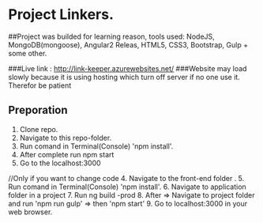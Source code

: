 # Project Linkers.

##Project was builded for learning reason, tools used: NodeJS, MongoDB(mongoose), Angular2 Releas, HTML5, CSS3, Bootstrap, Gulp + some other. 

###Live link : http://link-keeper.azurewebsites.net/
###Website may load slowly because it is using hosting which turn off server if no one use it. Therefor be patient 

## Preporation 
1. Clone repo.
2. Navigate to this repo-folder.
3. Run comand in Terminal(Console) 'npm install'.
4. After complete run npm start
5. Go to the localhost:3000

//Only if you want to change code
4. Navigate to the front-end folder .
5. Run comand in Terminal(Console) 'npm install'.
6. Navigate to application folder in a project
7. Run ng build -prod 
8. After => Navigate to project folder and run 'npm run gulp' => then  'npm start'
9. Go to localhost:3000 in your web browser.
